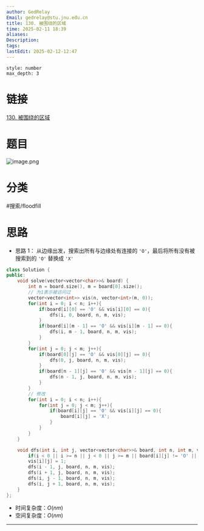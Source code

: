 ```yaml
---
author: GedRelay
Email: gedrelay@stu.jnu.edu.cn
title: 130. 被围绕的区域
time: 2025-02-11 18:39
aliases: 
Description: 
tags: 
lastEdit: 2025-02-12-12:47
---
```


```toc
style: number
max_depth: 3
```

# 链接
[130. 被围绕的区域](https://leetcode.cn/problems/surrounded-regions/) 

# 题目
![image.png](https://ged-pic-bed.oss-cn-guangzhou.aliyuncs.com/img/202502111840244.png)


# 分类
#搜索/floodfill 

# 思路
- 思路 1：
从边缘出发，搜索出所有与边缘处有连接的 `'O'`，最后将所有没有被搜索到的 `'O'` 替换成 `'X'` 


```cpp
class Solution {
public:
    void solve(vector<vector<char>>& board) {
        int n = board.size(), m = board[0].size();
        // 为1表示被访问过
        vector<vector<int>> vis(n, vector<int>(m, 0));
        for(int i = 0; i < n; i++){
            if(board[i][0] == 'O' && vis[i][0] == 0){
                dfs(i, 0, board, n, m, vis);
            }
            if(board[i][m - 1] == 'O' && vis[i][m - 1] == 0){
                dfs(i, m - 1, board, n, m, vis);
            }
        }
        for(int j = 0; j < m; j++){
            if(board[0][j] == 'O' && vis[0][j] == 0){
                dfs(0, j, board, n, m, vis);
            }
            if(board[n - 1][j] == 'O' && vis[n - 1][j] == 0){
                dfs(n - 1, j, board, n, m, vis);
            }
        }
        // 修改
        for(int i = 0; i < n; i++){
            for(int j = 0; j < m; j++){
                if(board[i][j] == 'O' && vis[i][j] == 0){
                    board[i][j] = 'X';
                }
            }
        }
    }

    void dfs(int i, int j, vector<vector<char>>& board, int n, int m, vector<vector<int>>& vis){
        if(i < 0 || i >= n || j < 0 || j >= m || board[i][j] != 'O' || vis[i][j] == 1) return;
        vis[i][j] = 1;
        dfs(i - 1, j, board, n, m, vis);
        dfs(i + 1, j, board, n, m, vis);
        dfs(i, j - 1, board, n, m, vis);
        dfs(i, j + 1, board, n, m, vis);
    }
};
```


- 时间复杂度：${O\left( nm \right)  }$ 
- 空间复杂度：${O\left( nm \right)  }$ 


---

